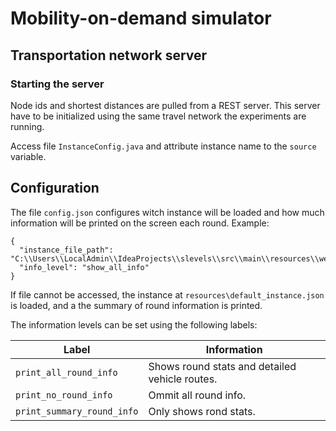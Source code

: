 # Mobility-on-demand simulator
## Transportation network server
### Starting the server

Node ids and shortest distances are pulled from a REST server.
This server have to be initialized using the same travel
network the experiments are running.

Access file `InstanceConfig.java` and attribute instance name to the `source` variable.

## Configuration
The file `config.json` configures witch instance will be loaded and how much information will be printed on the screen each
round. Example:

    {
      "instance_file_path": "C:\\Users\\LocalAdmin\\IdeaProjects\\slevels\\src\\main\\resources\\week\\profile_time.json",
      "info_level": "show_all_info"
    }

If file cannot be accessed, the instance at `resources\default_instance.json` is loaded, and a the summary of round
information is printed.

The information levels can be set using the following labels:


|Label|Information|
|-----|-----------|
|`print_all_round_info`| Shows round stats and detailed vehicle routes.|
|`print_no_round_info`| Ommit all round info.|
|`print_summary_round_info`| Only shows rond stats.|
